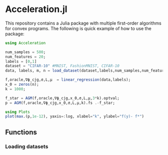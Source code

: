 # Acceleration.jl

This repository contains a Julia package with multiple first-order algorithms for convex programs. The following is quick example of how to use the package:

```julia
using Acceleration

num_samples = 500;
num_features = 20;
labels = [0,1]
dataset = "CIFAR-10" #MNIST, FashionMNIST, CIFAR-10
data, labels, m, n = load_dataset(dataset,labels,num_samples,num_features);

f,oracle,∇ϕ_cjg,σ,L,μ  = linear_regression(data,labels);
x_0 = zeros(n);
k = 1000;

f_star = AGM(f,oracle,∇ϕ_cjg,x_0,σ,L,μ,3*k).optval;
p = AGM(f,oracle,∇ϕ_cjg,x_0,σ,L,μ,k).fs .-f_star;

using Plots
plot(max.(p,1e-12), yaxis=:log, xlabel="k", ylabel="f(y)- f*")
```

## Functions

### Loading datasets
